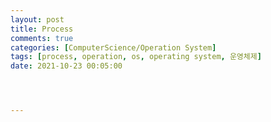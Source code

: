 ```yaml
---
layout: post
title: Process
comments: true
categories: [ComputerScience/Operation System]
tags: [process, operation, os, operating system, 운영체제]
date: 2021-10-23 00:05:00




---
```


<br/>